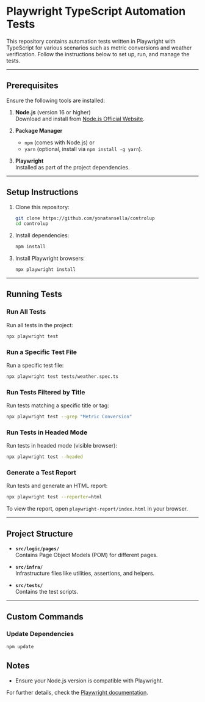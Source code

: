 # Playwright TypeScript Automation Tests

This repository contains automation tests written in Playwright with TypeScript for various scenarios such as metric conversions and weather verification. Follow the instructions below to set up, run, and manage the tests.

---

## Prerequisites

Ensure the following tools are installed:

1. **Node.js** (version 16 or higher)  
   Download and install from [Node.js Official Website](https://nodejs.org/).

2. **Package Manager**  
   - `npm` (comes with Node.js) or  
   - `yarn` (optional, install via `npm install -g yarn`).

3. **Playwright**  
   Installed as part of the project dependencies.

---

## Setup Instructions

1. Clone this repository:
   ```bash
   git clone https://github.com/yonatansella/controlup
   cd controlup
   ```

2. Install dependencies:
   ```bash
   npm install
   ```

3. Install Playwright browsers:
   ```bash
   npx playwright install
   ```

---

## Running Tests

### Run All Tests
Run all tests in the project:
```bash
npx playwright test
```

### Run a Specific Test File
Run a specific test file:
```bash
npx playwright test tests/weather.spec.ts
```

### Run Tests Filtered by Title
Run tests matching a specific title or tag:
```bash
npx playwright test --grep "Metric Conversion"
```

### Run Tests in Headed Mode
Run tests in headed mode (visible browser):
```bash
npx playwright test --headed
```

### Generate a Test Report
Run tests and generate an HTML report:
```bash
npx playwright test --reporter=html
```

To view the report, open `playwright-report/index.html` in your browser.

---

## Project Structure

- **`src/logic/pages/`**  
  Contains Page Object Models (POM) for different pages.

- **`src/infra/`**  
  Infrastructure files like utilities, assertions, and helpers.

- **`src/tests/`**  
  Contains the test scripts.

---

## Custom Commands

### Update Dependencies
```bash
npm update
```

## Notes

- Ensure your Node.js version is compatible with Playwright.

For further details, check the [Playwright documentation](https://playwright.dev/).
```
